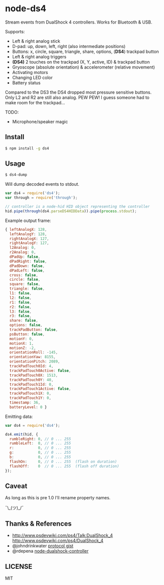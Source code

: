 # node-ds4

Stream events from DualShock 4 controllers. Works for Bluetooth & USB.

Supports:

- Left & right analog stick
- D-pad: up, down, left, right (also intermediate positions)
- Buttons: x, circle, square, triangle, share, options, (__DS4__) trackpad button
- Left & right analog triggers
- __(DS4)__ 2 touches on the trackpad (X, Y, active, ID) & trackpad button
- Gryoscope (absolute orientation) & accelerometer (relative movement)
- Activating motors
- Changing LED color
- Battery status

Compared to the DS3 the DS4 dropped most pressure sensitive buttons.
Only L2 and R2 are still also analog. PEW PEW!
I guess someone had to make room for the trackpad...

TODO:

- Microphone/speaker magic

## Install

``` sh
$ npm install -g ds4
```

## Usage

``` sh
$ ds4-dump
```

Will dump decoded events to stdout.

``` js
var ds4 = require('ds4');
var through = require('through');

// controller is a node-hid HID object representing the controller
hid.pipe(through(ds4.parseDS4HIDData)).pipe(process.stdout);
```

Example output frame:

``` js
{ leftAnalogX: 128,
  leftAnalogY: 128,
  rightAnalogX: 127,
  rightAnalogY: 127,
  l2Analog: 0,
  r2Analog: 0,
  dPadUp: false,
  dPadRight: false,
  dPadDown: false,
  dPadLeft: false,
  cross: false,
  circle: false,
  square: false,
  triangle: false,
  l1: false,
  l2: false,
  r1: false,
  r2: false,
  l3: false,
  r3: false,
  share: false,
  options: false,
  trackPadButton: false,
  psButton: false,
  motionY: 0,
  motionX: 1,
  motionZ: -2,
  orientationRoll: -145,
  orientationYaw: 8155,
  orientationPitch: 2089,
  trackPadTouch0Id: 4,
  trackPadTouch0Active: false,
  trackPadTouch0X: 1513,
  trackPadTouch0Y: 40,
  trackPadTouch1Id: 0,
  trackPadTouch1Active: false,
  trackPadTouch1X: 0,
  trackPadTouch1Y: 0,
  timestamp: 36,
  batteryLevel: 0 }
```

Emitting data:

``` js
var ds4 = require('ds4');

ds4.emit(hid, {
  rumbleRight: 0, // 0 ... 255
  rumbleLeft:  0, // 0 ... 255
  r:           0, // 0 ... 255
  g:           0, // 0 ... 255
  b:           0, // 0 ... 255
  flashOn:     0, // 0 ... 255  (flash on duration)
  flashOff:    0  // 0 ... 255  (flash off duration)
});
```

## Caveat

As long as this is pre 1.0 I'll rename property names.

¯\\\_(ツ)\_/¯

## Thanks & References

- http://www.psdevwiki.com/ps4/Talk:DualShock_4 http://www.psdevwiki.com/ps4/DualShock_4
- @johndrinkwater [protocol gist](https://gist.github.com/johndrinkwater/7708901)
- @rdepena [node-dualshock-controller](https://github.com/rdepena/node-dualshock-controller)

## LICENSE

MIT
